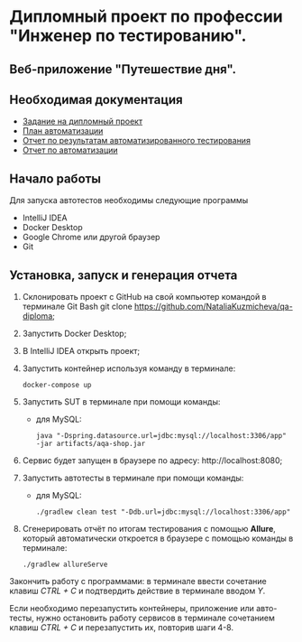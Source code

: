 # Дипломный проект по профессии "Инженер по тестированию".
## Веб-приложение "Путешествие дня".

## Необходимая документация
- [Задание на дипломный проект](https://github.com/netology-code/qa-diploma)
- [План автоматизации](ссылка)
- [Отчет по результатам автоматизированного тестирования](ссылка)
- [Отчет по автоматизации](ссылка)

## Начало работы

Для запуска автотестов необходимы следующие программы
* IntelliJ IDEA
* Docker Desktop 
* Google Chrome или другой браузер 
* Git

## Установка, запуск и генерация отчета
1. Склонировать проект с GitHub на свой компьютер командой в терминале Git Bash git clone https://github.com/NataliaKuzmicheva/qa-diploma;
2. Запустить Docker Desktop;
3. В IntelliJ IDEA открыть проект;
4. Запустить контейнер используя команду в терминале:
   ```
   docker-compose up
   ```
5. Запустить SUT в терминале при помощи команды:
    - для MySQL:
      ```
      java "-Dspring.datasource.url=jdbc:mysql://localhost:3306/app" -jar artifacts/aqa-shop.jar
      ```
    
6. Сервис будет запущен в браузере по адресу: http://localhost:8080;
7. Запустить автотесты в терминале при помощи команды:
    - для MySQL:
      ```
      ./gradlew clean test "-Ddb.url=jdbc:mysql://localhost:3306/app"
      ```
8. Сгенерировать отчёт по итогам тестирования с помощью **Allure**, который автоматически откроется в браузере с помощью команды в терминале:
   ```
   ./gradlew allureServe
   ```

Закончить работу с программами: в терминале ввести сочетание клавиш _CTRL + C_ и подтвердить действие в терминале вводом _Y_.

Если необходимо перезапустить контейнеры, приложение или авто-тесты, нужно остановить работу сервисов в терминале
сочетанием клавиш _CTRL + C_ и перезапустить их, повторив шаги 4-8.


